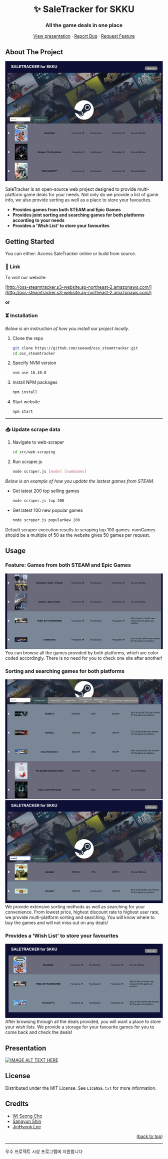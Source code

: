 <a name="readme-top"></a>

<div>
<h1 align="center">✨ SaleTracker for SKKU</h3>
<h3 align="center">All the game deals in one place</h3>
  <p align="center">
    <a href="#presentation">View presentation</a>
    ·
    <a href=https://github.com/seeewd/oss_steamtracker/issues>Report Bug</a>
        ·
    <a href="https://github.com/seeewd/oss_steamtracker/issues">Request Feature</a>
  </p>
</div>

<!-- ABOUT THE PROJECT -->

## About The Project

![image info](./src/photos/mainpage.png)

SaleTracker is an open-source web project designed to provide multi-platform game deals for your needs. Not only do we provide a list of game info, we also provide sorting as well as a place to store your favourites.

- <strong>Provides games from both STEAM and Epic Games</strong>
- <strong>Provides joint sorting and searching games for both platforms according to your needs</strong>
- <strong>Provides a 'Wish List' to store your favourites</strong>

<!-- GETTING STARTED -->

## Getting Started

You can either: Access SaleTracker online or build from source.

### 🔗 Link

To visit our website:

[http://oss-steamtracker.s3-website.ap-northeast-2.amazonaws.com/](http://oss-steamtracker.s3-website.ap-northeast-2.amazonaws.com/)

**or**

### ⏳ Installation

_Below is an instruction of how you install our project locally._

1. Clone the repo
   ```sh
   git clone https://github.com/seeewd/oss_steamtracker.git
   cd oss_steamtracker
   ```
2. Specify NVM version
   ```sh
   nvm use 16.10.0
   ```
3. Install NPM packages
   ```sh
   npm install
   ```
4. Start website
   ```sh
   npm start
   ```

---

### 📥 Update scrape data

1. Navigate to web-scraper
   ```sh
   cd src/web-scraping
   ```
2. Run scraper.js
   ```sh
   node scraper.js [mode] [numGames]
   ```

_Below is an example of how you update the lastest games from STEAM._

- Get latest 200 top selling games

  ```sh
  node scraper.js top 200
  ```

- Get latest 100 new popular games

  ```sh
  node scraper.js popularNew 100
  ```

Default scraper execution results to scraping top 100 games. numGames should be a multiple of 50 as the website gives 50 games per request.

<!-- Usage -->

## Usage

### Feature: Games from both STEAM and Epic Games

![image info](./src/photos/Feature1.png)
You can browse all the games provided by both platforms, which are color coded accordingly. There is no need for you to check one site after another!

### Sorting and searching games for both platforms

![image info](./src/photos/Feature2.png)
![image info](./src/photos/Feature2_1.png)
We provide extensive sorting methods as well as searching for your convenience. From lowest price, highest discount rate to highest user rate, we provide multi-platform sorting and searching. You will know where to buy the games and will not miss out on any deals!

### Provides a 'Wish List' to store your favourites

![image info](./src/photos/Feature3.png)
After browsing through all the deals provided, you will want a place to store your wish lists. We provide a storage for your favourite games for you to come back and check the deals!

<!-- Presentation -->

## Presentation<a name="presentation"></a>

[![IMAGE ALT TEXT HERE](https://img.youtube.com/vi/hoCoOwx7QhY/0.jpg)](https://youtu.be/hoCoOwx7QhY)

<!-- LICENSE -->

## License

Distributed under the MIT License. See `LICENSE.txt` for more information.

<!-- Credits -->

## Credits

- [Wi Seong Cho](https://github.com/seeewd)
- [Sangyun Shin](https://github.com/sangyun0914)
- [JinHyeok Lee](https://github.com/tool7831)
<p align="right">(<a href="#readme-top">back to top</a>)</p>

---

우수 프로젝트 시상 프로그램에 지원합니다
